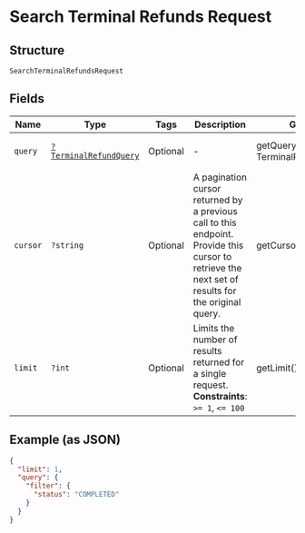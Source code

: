 
# Search Terminal Refunds Request

## Structure

`SearchTerminalRefundsRequest`

## Fields

| Name | Type | Tags | Description | Getter | Setter |
|  --- | --- | --- | --- | --- | --- |
| `query` | [`?TerminalRefundQuery`](/doc/models/terminal-refund-query.md) | Optional | - | getQuery(): ?TerminalRefundQuery | setQuery(?TerminalRefundQuery query): void |
| `cursor` | `?string` | Optional | A pagination cursor returned by a previous call to this endpoint.<br>Provide this cursor to retrieve the next set of results for the original query. | getCursor(): ?string | setCursor(?string cursor): void |
| `limit` | `?int` | Optional | Limits the number of results returned for a single request.<br>**Constraints**: `>= 1`, `<= 100` | getLimit(): ?int | setLimit(?int limit): void |

## Example (as JSON)

```json
{
  "limit": 1,
  "query": {
    "filter": {
      "status": "COMPLETED"
    }
  }
}
```

